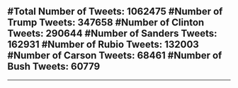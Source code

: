 #Total Number of Tweets: 1062475 
#Number of Trump Tweets: 347658
#Number of Clinton Tweets: 290644
#Number of Sanders Tweets: 162931
#Number of Rubio Tweets: 132003
#Number of Carson Tweets: 68461
#Number of Bush Tweets: 60779
---
---
